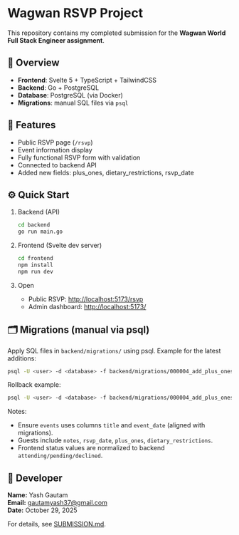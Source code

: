 # Wagwan RSVP Project

This repository contains my completed submission for the **Wagwan World Full Stack Engineer assignment**.

## 🚀 Overview

- **Frontend**: Svelte 5 + TypeScript + TailwindCSS  
- **Backend**: Go + PostgreSQL  
- **Database**: PostgreSQL (via Docker)
- **Migrations**: manual SQL files via `psql`  

## 🎯 Features

- Public RSVP page (`/rsvp`)  
- Event information display  
- Fully functional RSVP form with validation  
- Connected to backend API  
- Added new fields: plus_ones, dietary_restrictions, rsvp_date  

## ⚙️ Quick Start

1. Backend (API)

   ```bash
   cd backend
   go run main.go
   ```

2. Frontend (Svelte dev server)

   ```bash
   cd frontend
   npm install
   npm run dev
   ```

3. Open
   - Public RSVP: <http://localhost:5173/rsvp>
   - Admin dashboard: <http://localhost:5173/>

## 🗂️ Migrations (manual via psql)

Apply SQL files in `backend/migrations/` using psql. Example for the latest additions:

```bash
psql -U <user> -d <database> -f backend/migrations/000004_add_plus_ones_and_dietary_restrictions.up.sql
```

Rollback example:

```bash
psql -U <user> -d <database> -f backend/migrations/000004_add_plus_ones_and_dietary_restrictions.down.sql
```

Notes:

- Ensure `events` uses columns `title` and `event_date` (aligned with migrations).
- Guests include `notes`, `rsvp_date`, `plus_ones`, `dietary_restrictions`.
- Frontend status values are normalized to backend `attending/pending/declined`.

## 🧠 Developer

**Name:** Yash Gautam  
**Email:** <gautamyash37@gmail.com>  
**Date:** October 29, 2025  

For details, see [SUBMISSION.md](./SUBMISSION.md).

